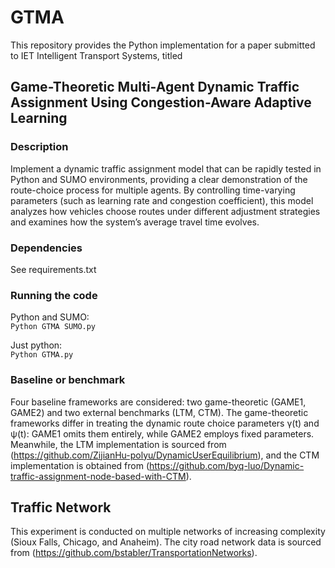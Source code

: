 # GTMA
This repository provides the Python implementation for a paper submitted to IET Intelligent Transport Systems, titled 
## Game-Theoretic Multi-Agent Dynamic Traffic Assignment Using Congestion-Aware Adaptive Learning

### Description
Implement a dynamic traffic assignment model that can be rapidly tested in Python and SUMO environments, providing a clear demonstration of the route-choice process for multiple agents. By controlling time-varying parameters (such as learning rate and congestion coefficient), this model analyzes how vehicles choose routes under different adjustment strategies and examines how the system’s average travel time evolves.

### Dependencies
See requirements.txt

### Running the code
Python and SUMO:<br>
``
Python GTMA SUMO.py
``

Just python:<br> 
``
Python GTMA.py
``

### Baseline or benchmark
Four baseline frameworks are considered: two game-theoretic (GAME1, GAME2) and two external benchmarks (LTM, CTM). The game-theoretic frameworks differ in treating the dynamic route choice parameters γ(t) and ψ(t): GAME1 omits them entirely, while GAME2 employs fixed parameters. Meanwhile, the LTM implementation is sourced from (https://github.com/ZijianHu-polyu/DynamicUserEquilibrium), and the CTM implementation is obtained from (https://github.com/byq-luo/Dynamic-traffic-assignment-node-based-with-CTM).

## Traffic Network
This experiment is conducted on multiple networks of increasing complexity (Sioux Falls, Chicago, and Anaheim). The city road network data is sourced from (https://github.com/bstabler/TransportationNetworks). 
